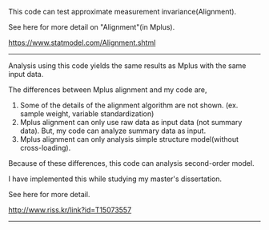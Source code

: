 This code can test approximate measurement invariance(Alignment).

See here for more detail on "Alignment"(in Mplus).

https://www.statmodel.com/Alignment.shtml

----------------------------------------------------------------------------------------------------------------------------------------

Analysis using this code yields the same results as Mplus with the same input data.

The differences between Mplus alignment and my code are,
1) Some of the details of the alignment algorithm are not shown. (ex. sample weight, variable standardization)
2) Mplus alignment can only use raw data as input data (not summary data).
   But, my code can analyze summary data as input.
3) Mplus alignment can only analysis simple structure model(without cross-loading).

Because of these differences, this code can analysis second-order model.

I have implemented this while studying my master's dissertation.

See here for more detail.

http://www.riss.kr/link?id=T15073557

----------------------------------------------------------------------------------------------------------------------------------------
